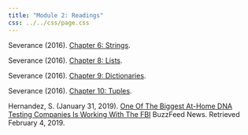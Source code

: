 ```yaml
---
title: "Module 2: Readings"
css: ../../css/page.css
---
```


Severance (2016). [Chapter 6: Strings](https://www.py4e.com/html3/06-strings).

Severance (2016). [Chapter 8: Lists](https://www.py4e.com/html3/08-lists).

Severance (2016). [Chapter 9: Dictionaries](https://www.py4e.com/html3/09-dictionaries).

Severance (2016). [Chapter 10: Tuples](https://www.py4e.com/html3/10-tuples).

Hernandez, S. (January 31, 2019). [One Of The Biggest At-Home DNA Testing Companies Is Working With The FBI](https://www.buzzfeednews.com/article/salvadorhernandez/family-tree-dna-fbi-investigative-genealogy-privacy) BuzzFeed News. Retrieved February 4, 2019.

